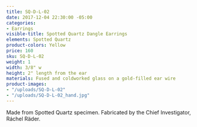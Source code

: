 ```yaml
---
title: SQ-D-L-02
date: 2017-12-04 22:30:00 -05:00
categories:
- Earrings
visible-title: Spotted Quartz Dangle Earrings
elements: Spotted Quartz
product-colors: Yellow
price: 160
sku: SQ-D-L-02
weight: 1
width: 3/8" w
height: 2" length from the ear
materials: Fused and coldworked glass on a gold-filled ear wire
product-images:
- "/uploads/SQ-D-L-02"
- "/uploads/SQ-D-L-02_hand.jpg"
---
```


Made from Spotted Quartz specimen. Fabricated by the Chief Investigator, Ráchel Räder.